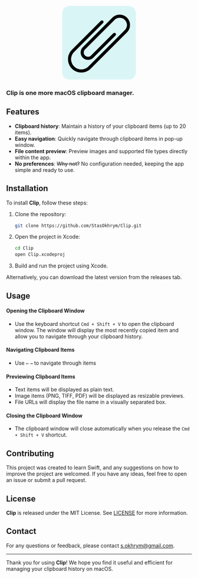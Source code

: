 <p align="center">
  <img src="./Clip/Assets.xcassets/AppIcon.appiconset/AppIcon.png" alt="Clip Icon" width="200" style="border-radius: 20px;">
</p>

### Clip is one more macOS clipboard manager.

## Features

- **Clipboard history**: Maintain a history of your clipboard items (up to 20 items).
- **Easy navigation**: Quickly navigate through clipboard items in pop-up window.
- **File content preview**: Preview images and supported file types directly within the app.
- **No preferences**: ~~Why not?~~ No configuration needed, keeping the app simple and ready to use.

## Installation

To install **Clip**, follow these steps:

1. Clone the repository:
    ```bash
    git clone https://github.com/StasOkhrym/Clip.git
    ```
2. Open the project in Xcode:
    ```bash
    cd Clip
    open Clip.xcodeproj
    ```
3. Build and run the project using Xcode.

Alternatively, you can download the latest version from the releases tab.


## Usage

#### Opening the Clipboard Window

- Use the keyboard shortcut `Cmd + Shift + V` to open the clipboard window. The window will display the most recently copied item and allow you to navigate through your clipboard history.

#### Navigating Clipboard Items

- Use `←` `→` to navigate through items


#### Previewing Clipboard Items

- Text items will be displayed as plain text.
- Image items (PNG, TIFF, PDF) will be displayed as resizable previews.
- File URLs will display the file name in a visually separated box.

#### Closing the Clipboard Window

- The clipboard window will close automatically when you release the `Cmd + Shift + V` shortcut.

## Contributing

This project was created to learn Swift, and any suggestions on how to improve the project are welcomed. If you have any ideas, feel free to open an issue or submit a pull request.

## License

**Clip** is released under the MIT License. See [LICENSE](LICENSE) for more information.

## Contact

For any questions or feedback, please contact [s.okhrym@gmail.com](mailto:s.okhrym@gmail.com).

---

Thank you for using **Clip**! We hope you find it useful and efficient for managing your clipboard history on macOS.
